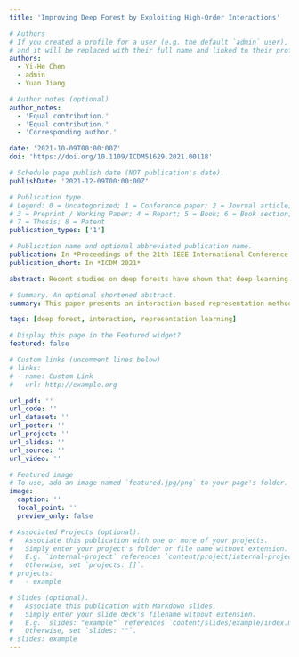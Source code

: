 ```yaml
---
title: 'Improving Deep Forest by Exploiting High-Order Interactions'

# Authors
# If you created a profile for a user (e.g. the default `admin` user), write the username (folder name) here
# and it will be replaced with their full name and linked to their profile.
authors:
  - Yi-He Chen
  - admin
  - Yuan Jiang

# Author notes (optional)
author_notes:
  - 'Equal contribution.'
  - 'Equal contribution.'
  - 'Corresponding author.'

date: '2021-10-09T00:00:00Z'
doi: 'https://doi.org/10.1109/ICDM51629.2021.00118'

# Schedule page publish date (NOT publication's date).
publishDate: '2021-12-09T00:00:00Z'

# Publication type.
# Legend: 0 = Uncategorized; 1 = Conference paper; 2 = Journal article;
# 3 = Preprint / Working Paper; 4 = Report; 5 = Book; 6 = Book section;
# 7 = Thesis; 8 = Patent
publication_types: ['1']

# Publication name and optional abbreviated publication name.
publication: In *Proceedings of the 21th IEEE International Conference on Data Mining*, pp. 1030-1035, Auckland, NZ, 2021.
publication_short: In *ICDM 2021*

abstract: Recent studies on deep forests have shown that deep learning frameworks can be built on non-differentiable modules without a backpropagation training process. However, the feature representations of deep forests only consist of predicted class probabilities. The information these class probabilities deliver is very limited and lacks diversity, especially when the number of output labels is far less than the number of input features. Besides, the prediction-based representations require us to save multiple layers of random forests to use them during testing, which is high-memory and high-time cost. In this paper, we propose a novel deep forest model that utilizes high-order interactions of input features to generate more informative and diverse feature representations. Specifically, we design a generalized version of Random Intersection Trees (gRIT) to discover stable high-order interactions and apply Activated Linear Combination (ALC) to transform them into hierarchical distributed representations. These interaction-based representations obviate the need to store random forests in the front layers, thus greatly improving the computational efficiency. Our experiments show that our method achieves highly competitive predictive performance with significantly reduced time and memory cost.

# Summary. An optional shortened abstract.
summary: This paper presents an interaction-based representation method for deep forests.

tags: [deep forest, interaction, representation learning]

# Display this page in the Featured widget?
featured: false

# Custom links (uncomment lines below)
# links:
# - name: Custom Link
#   url: http://example.org

url_pdf: ''
url_code: ''
url_dataset: ''
url_poster: ''
url_project: ''
url_slides: ''
url_source: ''
url_video: ''

# Featured image
# To use, add an image named `featured.jpg/png` to your page's folder.
image:
  caption: ''
  focal_point: ''
  preview_only: false

# Associated Projects (optional).
#   Associate this publication with one or more of your projects.
#   Simply enter your project's folder or file name without extension.
#   E.g. `internal-project` references `content/project/internal-project/index.md`.
#   Otherwise, set `projects: []`.
# projects:
#   - example

# Slides (optional).
#   Associate this publication with Markdown slides.
#   Simply enter your slide deck's filename without extension.
#   E.g. `slides: "example"` references `content/slides/example/index.md`.
#   Otherwise, set `slides: ""`.
# slides: example
---
```


<!-- {{% callout note %}}
Click the _Cite_ button above to demo the feature to enable visitors to import publication metadata into their reference management software.
{{% /callout %}}

{{% callout note %}}
Create your slides in Markdown - click the _Slides_ button to check out the example.
{{% /callout %}}

Supplementary notes can be added here, including [code, math, and images](https://wowchemy.com/docs/writing-markdown-latex/). -->
